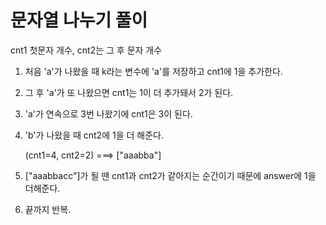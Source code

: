 # 문자열 나누기 풀이

cnt1 첫문자 개수, cnt2는 그 후 문자 개수

1. 처음 'a'가 나왔을 때 k라는 변수에 'a'를 저장하고 cnt1에 1을 추가한다.
2. 그 후 'a'가 또 나왔으면 cnt1는 1이 더 추가돼서 2가 된다.
3. 'a'가 연속으로 3번 나왔기에 cnt1은 3이 된다.
4. 'b'가 나왔을 때 cnt2에 1을 더 해준다.
    
    (cnt1=4, cnt2=2) ===> ["aaabba"]
    
5. ["aaabbacc"]가 될 땐 cnt1과 cnt2가 같아지는 순간이기 때문에 answer에 1을 더해준다.
6. 끝까지 반복.